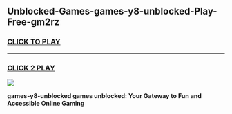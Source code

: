 
## Unblocked-Games-games-y8-unblocked-Play-Free-gm2rz
<h3>
<a href="https://premium76.site?title=games-y8-unblocked&ref=18A">CLICK TO PLAY</a></h3>
<hr>

<h3>
<a href="https://premium76.site?title=games-y8-unblocked&ref=18A">CLICK 2 PLAY</a>
  
</h3>

<a href="https://premium76.site?title=games-y8-unblocked&ref=18A"><img src="https://clearcache.store/games.png"></a>


**games-y8-unblocked games unblocked: Your Gateway to Fun and Accessible Online Gaming**
